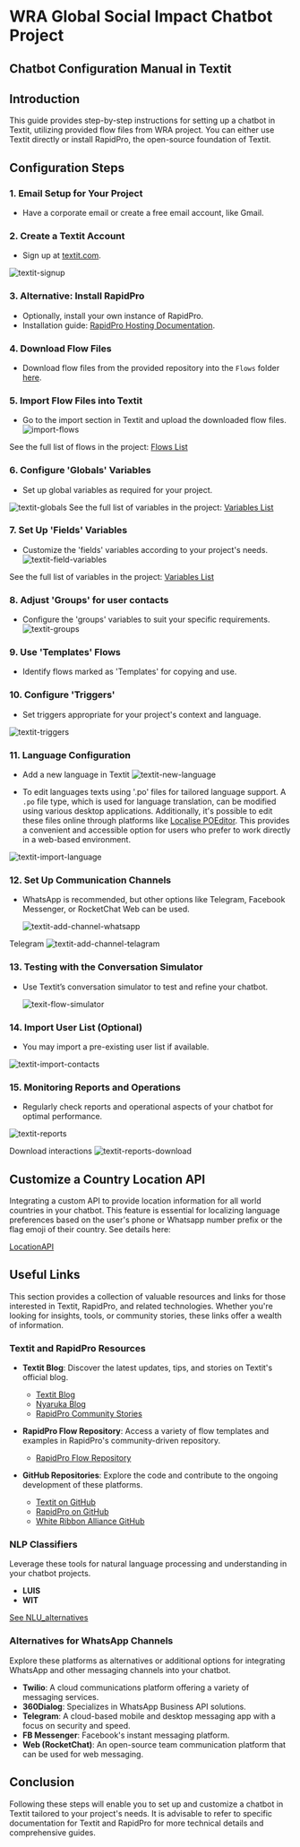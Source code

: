 # WRA Global Social Impact Chatbot Project


## Chatbot Configuration Manual in Textit

## Introduction

This guide provides step-by-step instructions for setting up a chatbot in Textit, utilizing provided flow files from WRA project. You can either use Textit directly or install RapidPro, the open-source foundation of Textit.

## Configuration Steps

### 1. Email Setup for Your Project

* Have a corporate email or create a free email account, like Gmail.

### 2. Create a Textit Account

* Sign up at [textit.com](https://textit.com).

![textit-signup](textit-signup.png)

### 3. Alternative: Install RapidPro

* Optionally, install your own instance of RapidPro.
* Installation guide: [RapidPro Hosting Documentation](https://rapidpro.github.io/rapidpro/docs/hosting/).

### 4. Download Flow Files

* Download flow files from the provided repository into the `Flows` folder [here](https://github.com/whiteribbonalliance/WRA-Chatbot-Open-Source-Kit/tree/main/Flows). 

### 5. Import Flow Files into Textit

* Go to the import section in Textit and upload the downloaded flow files.
![import-flows](import-flows.png)

See the full list of flows in the project: [Flows List](Flows-List.md)

### 6. Configure 'Globals' Variables

* Set up global variables as required for your project.

![textit-globals](textit-globals.png)
See the full list of variables in the project: [Variables List](Variables-List.md)

### 7. Set Up 'Fields' Variables

* Customize the 'fields' variables according to your project's needs.
  ![textit-field-variables](textit-field-variables.png)

See the full list of variables in the project: [Variables List](Variables-List.md)

### 8. Adjust 'Groups' for user contacts

* Configure the 'groups' variables to suit your specific requirements.
![textit-groups](textit-groups.png)


### 9. Use 'Templates' Flows

* Identify flows marked as 'Templates' for copying and use.

### 10. Configure 'Triggers'

* Set triggers appropriate for your project's context and language.

![textit-triggers](textit-triggers.png)

### 11. Language Configuration

* Add a new language in Textit
  ![textit-new-language](textit-new-language.png)

* To edit languages texts using '.po' files for tailored language support. A `.po` file type, which is used for language translation, can be modified using various desktop applications. Additionally, it's possible to edit these files online through platforms like [Localise POEditor](https://localise.biz/free/poeditor). This provides a convenient and accessible option for users who prefer to work directly in a web-based environment.

![textit-import-language](textit-import-language.png)


### 12. Set Up Communication Channels

* WhatsApp is recommended, but other options like Telegram, Facebook Messenger, or RocketChat Web can be used.

  ![textit-add-channel-whatsapp](textit-add-channel-whatsapp.png)

Telegram
![textit-add-channel-telagram](textit-add-channel-telagram.png)
  

### 13. Testing with the Conversation Simulator

* Use Textit’s conversation simulator to test and refine your chatbot.

  ![texit-flow-simulator](texit-flow-simulator.png)

### 14. Import User List (Optional)

* You may import a pre-existing user list if available.

![textit-import-contacts](textit-import-contacts.png)


### 15. Monitoring Reports and Operations

* Regularly check reports and operational aspects of your chatbot for optimal performance.

![textit-reports](textit-reports.png)

Download interactions
![textit-reports-download](textit-reports-download.png)


## Customize a Country Location API 
Integrating a custom API to provide location information for all world countries in your chatbot. This feature is essential for localizing language preferences based on the user's phone or Whatsapp number prefix or the flag emoji of their country. See details here:

[LocationAPI](./LocationAPI/Setup_Divisions_Countries_API_Call.md) 

## Useful Links

This section provides a collection of valuable resources and links for those interested in Textit, RapidPro, and related technologies. Whether you're looking for insights, tools, or community stories, these links offer a wealth of information.

### Textit and RapidPro Resources

*   **Textit Blog**: Discover the latest updates, tips, and stories on Textit's official blog.

    *   [Textit Blog](https://blog.textit.com/)
    *   [Nyaruka Blog](https://blog.nyaruka.com/)
    *   [RapidPro Community Stories](https://community.rapidpro.io/stories/)

*   **RapidPro Flow Repository**: Access a variety of flow templates and examples in RapidPro's community-driven repository.

    *   [RapidPro Flow Repository](https://community.rapidpro.io/rapidpro-flow-repository/)

*   **GitHub Repositories**: Explore the code and contribute to the ongoing development of these platforms.

    *   [Textit on GitHub](https://github.com/nyaruka/rapidpro)
    *   [RapidPro on GitHub](https://github.com/rapidpro/rapidpro)
    *   [White Ribbon Alliance GitHub](https://github.com/whiteribbonalliance)

### NLP Classifiers

Leverage these tools for natural language processing and understanding in your chatbot projects.
*  **LUIS**
*  **WIT**
  
[See NLU_alternatives](./NLU/NLU_alternatives.md)

### Alternatives for WhatsApp Channels

Explore these platforms as alternatives or additional options for integrating WhatsApp and other messaging channels into your chatbot.

*   **Twilio**: A cloud communications platform offering a variety of messaging services.
*   **360Dialog**: Specializes in WhatsApp Business API solutions.
*   **Telegram**: A cloud-based mobile and desktop messaging app with a focus on security and speed.
*   **FB Messenger**: Facebook's instant messaging platform.
*   **Web (RocketChat)**: An open-source team communication platform that can be used for web messaging.


## Conclusion

Following these steps will enable you to set up and customize a chatbot in Textit tailored to your project's needs. It is advisable to refer to specific documentation for Textit and RapidPro for more technical details and comprehensive guides.
